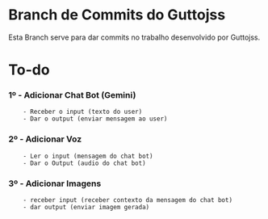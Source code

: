 # Branch de Commits do Guttojss
Esta Branch serve para dar commits no trabalho desenvolvido por Guttojss.

# To-do

### 1º - Adicionar Chat Bot (Gemini) 

        - Receber o input (texto do user) 
        - Dar o output (enviar mensagem ao user) 

### 2º - Adicionar Voz 

        - Ler o input (mensagem do chat bot)
        - Dar o Output (audio do chat bot) 

### 3º - Adicionar Imagens 

        - receber input (receber contexto da mensagem do chat bot) 
        - dar output (enviar imagem gerada) 